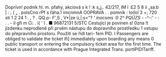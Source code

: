 Doprívn! podnik hl. m. pfahy, akciová s k ! :k s„j,. 42/217, IM ï :£2 5 8 ii „sa:b | : ; ( „ . polsCno rPf s řáha.1 imcnmnA OOPRAVA . . pomnik : Ioiîoİ 3 +; 720 sti 1 2 24 1 . , ? . QQ p- F',S , V*|ze ü,|:s<"? _' inocsms :0 2^ PQÜZS_ - -^-:' - : . . - il gfi m Ci. . ỉ( ' I . ■ 96872131 5/STC Cestující je povinen s! 0zna !t jízdenku neprodleně při prvém nástupu do dopravního prostředku 1 vstupu do přepravního prostoru. Použiti se řídl tari- fem PID. I Passengers are obliged to validate the ticket ifi] immediately upon boarding any means 0 public transport or entering the compulsory ticket area for the first time. The ticket is used in accordance with Prague Integrated Trans. portiPIDlTariff.